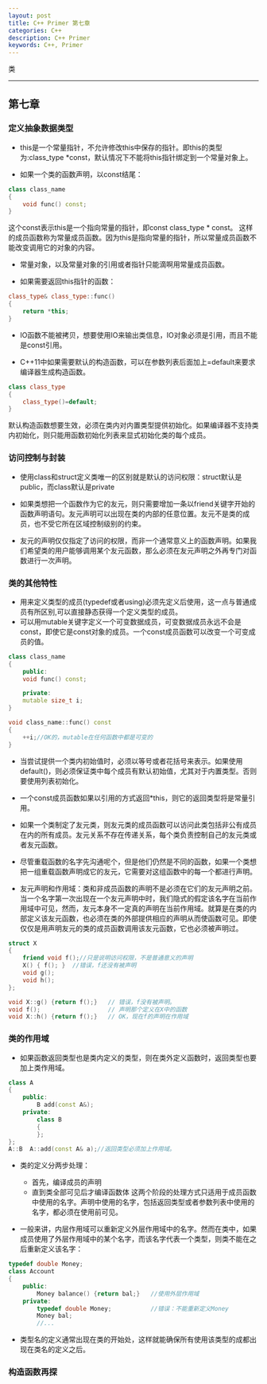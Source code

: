 ```yaml
---
layout: post
title: C++ Primer 第七章
categories: C++
description: C++ Primer
keywords: C++, Primer
---
```


类

---

## 第七章

### 定义抽象数据类型 

- this是一个常量指针，不允许修改this中保存的指针。即this的类型为:class_type \*const，默认情况下不能将this指针绑定到一个常量对象上。

- 如果一个类的函数声明，以const结尾：
```c++
class class_name
{
    void func() const;
}
```
这个const表示this是一个指向常量的指针，即const class_type \* const。
这样的成员函数称为常量成员函数。因为this是指向常量的指针，所以常量成员函数不能改变调用它的对象的内容。

- 常量对象，以及常量对象的引用或者指针只能滴啊用常量成员函数。

- 如果需要返回this指针的函数：
```c++
class_type& class_type::func()
{
    return *this;
}
```

- IO函数不能被拷贝，想要使用IO来输出类信息，IO对象必须是引用，而且不能是const引用。

- C++11中如果需要默认的构造函数，可以在参数列表后面加上=default来要求编译器生成构造函数。
```c++
class class_type
{
    class_type()=default;
}
```
默认构造函数想要生效，必须在类内对内置类型提供初始化。如果编译器不支持类内初始化，则只能用函数初始化列表来显式初始化类的每个成员。

### 访问控制与封装

- 使用class和struct定义类唯一的区别就是默认的访问权限：struct默认是public，而class默认是private

- 如果类想把一个函数作为它的友元，则只需要增加一条以friend关键字开始的函数声明语句。友元声明可以出现在类的内部的任意位置。友元不是类的成员，也不受它所在区域控制级别的约束。

- 友元的声明仅仅指定了访问的权限，而非一个通常意义上的函数声明。如果我们希望类的用户能够调用某个友元函数，那么必须在友元声明之外再专门对函数进行一次声明。

### 类的其他特性

- 用来定义类型的成员(typedef或者using)必须先定义后使用，这一点与普通成员有所区别,可以直接静态获得一个定义类型的成员。
- 可以用mutable关键字定义一个可变数据成员，可变数据成员永远不会是const，即使它是const对象的成员。一个const成员函数可以改变一个可变成员的值。

```c++
class class_name
{
    public:
    void func() const;

    private:
    mutable size_t i;
}

void class_name::func() const
{
    ++i;//OK的，mutable在任何函数中都是可变的
}
```
- 当尝试提供一个类内初始值时，必须以等号或者花括号来表示。如果使用default()，则必须保证类中每个成员有默认初始值，尤其对于内置类型。否则要使用列表初始化。

- 一个const成员函数如果以引用的方式返回\*this，则它的返回类型将是常量引用。

- 如果一个类制定了友元类，则友元类的成员函数可以访问此类包括非公有成员在内的所有成员。友元关系不存在传递关系，每个类负责控制自己的友元类或者友元函数。

- 尽管重载函数的名字先沟通呢个，但是他们仍然是不同的函数，如果一个类想把一组重载函数声明成它的友元，它需要对这组函数中的每一个都进行声明。

- 友元声明和作用域：类和非成员函数的声明不是必须在它们的友元声明之前。当一个名字第一次出现在一个友元声明中时，我们隐式的假定该名字在当前作用域中可见，然而，友元本身不一定真的声明在当前作用域。就算是在类的内部定义该友元函数，也必须在类的外部提供相应的声明从而使函数可见。即使仅仅是用声明友元的类的成员函数调用该友元函数，它也必须被声明过。

```c++
struct X
{
    friend void f();//只是说明访问权限，不是普通意义的声明
    X() { f(); }  //错误，f还没有被声明
    void g();
    void h();
};

void X::g() {return f();}   // 错误，f没有被声明。
void f();                   // 声明那个定义在X中的函数
void X::h() {return f();}   // OK，现在f的声明在作用域
```

### 类的作用域

- 如果函数返回类型也是类内定义的类型，则在类外定义函数时，返回类型也要加上类作用域。
```c++
class A
{
    public:
        B add(const A&);
    private:
        class B
        {
        };
};
A::B  A::add(const A& a);//返回类型必须加上作用域。
```

- 类的定义分两步处理：
   - 首先，编译成员的声明
   - 直到类全部可见后才编译函数体
这两个阶段的处理方式只适用于成员函数中使用的名字。声明中使用的名字，包括返回类型或者参数列表中使用的名字，都必须在使用前可见。

- 一般来讲，内层作用域可以重新定义外层作用域中的名字。然而在类中，如果成员使用了外层作用域中的某个名字，而该名字代表一个类型，则类不能在之后重新定义该名字：
```c++
typedef double Money;
class Account
{
    public:
        Money balance() {return bal;}   //使用外层作用域
    private:
        typedef double Money;           //错误：不能重新定义Money
        Money bal;
        //...
```
- 类型名的定义通常出现在类的开始处，这样就能确保所有使用该类型的成都出现在类名的定义之后。

### 构造函数再探










